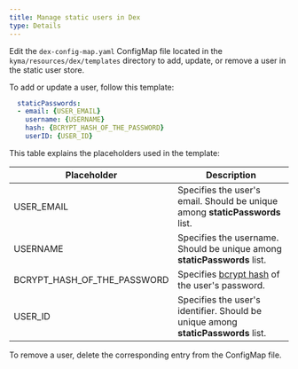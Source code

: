 ```yaml
---
title: Manage static users in Dex
type: Details
---
```


Edit the `dex-config-map.yaml` ConfigMap file located in the `kyma/resources/dex/templates` directory to add, update, or remove a user in the static user store.

To add or update a user, follow this template:

```yaml
  staticPasswords:
  - email: {USER_EMAIL}
    username: {USERNAME}
    hash: {BCRYPT_HASH_OF_THE_PASSWORD}
    userID: {USER_ID}
```

This table explains the placeholders used in the template:

|Placeholder | Description |
|---|---|
| USER_EMAIL | Specifies the user's email. Should be unique among **staticPasswords** list. |
| USERNAME | Specifies the username. Should be unique among **staticPasswords** list. |
| BCRYPT_HASH_OF_THE_PASSWORD | Specifies [bcrypt hash](https://en.wikipedia.org/wiki/Bcrypt) of the user's password. |
| USER_ID | Specifies the user's identifier. Should be unique among **staticPasswords** list. |

To remove a user, delete the corresponding entry from the ConfigMap file.
